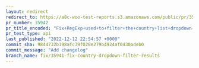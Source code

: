 ```yaml
---
layout: redirect
redirect_to: https://a8c-woo-test-reports.s3.amazonaws.com/public/pr/35942/api/index.html
pr_number: 35942
pr_title_encoded: "Fix+RegExp+used+to+filter+the+country+list+dropdown+on+the+store+details+step"
pr_test_type: api
last_published: "2022-12-12 22:54:57 +0000"
commit_sha: 9844732b198afc39f028e279b4924af0430adeb0
commit_message: "Add changelog"
branch_name: fix/35941-fix-country-dropdown-filter-results
---
```


